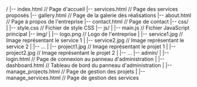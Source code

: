 /
|-- index.html                 // Page d'accueil
|-- services.html              // Page des services proposés
|-- gallery.html               // Page de la galerie des réalisations
|-- about.html                 // Page à propos de l'entreprise
|-- contact.html               // Page de contact
|-- css/
|   |-- style.css              // Fichier de style CSS
|-- js/
|   |-- main.js                // Fichier JavaScript principal
|-- img/
|   |-- logo.png               // Logo de l'entreprise
|   |-- service1.jpg           // Image représentant le service 1
|   |-- service2.jpg           // Image représentant le service 2
|   |-- ...
|   |-- project1.jpg           // Image représentant le projet 1
|   |-- project2.jpg           // Image représentant le projet 2
|   |-- ...
|-- admin/
|   |-- login.html             // Page de connexion au panneau d'administration
|   |-- dashboard.html         // Tableau de bord du panneau d'administration
|   |-- manage_projects.html   // Page de gestion des projets
|   |-- manage_services.html   // Page de gestion des services
